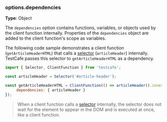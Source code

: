 ### options.dependencies

**Type**: Object

The `dependencies` option contains functions, variables, or objects used by the client function internally.
Properties of the `dependencies` object are added to the client function's scope as variables.

The following code sample demonstrates a client function (`getArticleHeaderHTML`) that
calls a [selector](../reference/test-api/selector/README.md) (`articleHeader`) internally.
TestCafe passes this selector to `getArticleHeaderHTML` as a dependency.

```js
import { Selector, ClientFunction } from 'testcafe';

const articleHeader = Selector('#article-header');

const getArticleHeaderHTML = ClientFunction(() => articleHeader().innerHTML, {
     dependencies: { articleHeader }
});
```

> When a client function calls a [selector](../reference/test-api/selector/README.md) internally,
> the selector does not wait for the element to appear in the DOM
> and is executed at once, like a client function.
